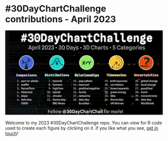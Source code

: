 \#30DayChartChallenge contributions - April 2023
================

![](Figures/2023_banner.jpg)

Welcome to my 2023 \#30DayChartChallenge repo. You can view for R code
used to create each figure by clicking on it. if you like what you see,
[get in touch](https://twitter.com/Oshodi_OS)!
